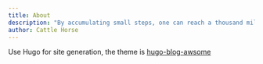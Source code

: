 ```yaml
---
title: About
description: "By accumulating small steps, one can reach a thousand miles."
author: Cattle Horse
---
```


Use Hugo for site generation, the theme is [hugo-blog-awsome](https://github.com/hugo-sid/hugo-blog-awesome/)

